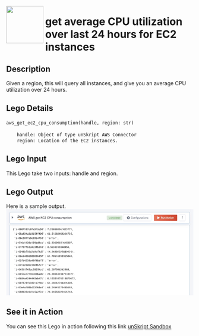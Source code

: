 
[<img align="left" src="https://unskript.com/assets/favicon.png" width="100" height="100" style="padding-right: 5px">](https://unskript.com/assets/favicon.png) 
<h1>get average CPU utilization over last 24 hours for EC2 instances </h1>

## Description
Given a region, this will query all instances, and give you an average CPU utilization over 24 hours.


## Lego Details

    aws_get_ec2_cpu_consumption(handle, region: str) 

        handle: Object of type unSkript AWS Connector
        region: Location of the EC2 instances.

## Lego Input
This Lego take two inputs: handle and region.

## Lego Output
Here is a sample output.
<img src="./1.jpg">


## See it in Action

You can see this Lego in action following this link [unSkript Sandbox](https://us.app.unskript.io)

